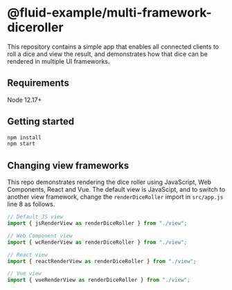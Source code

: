 # @fluid-example/multi-framework-diceroller

This repository contains a simple app that enables all connected clients to roll a dice and view the result, and demonstrates how that dice can be rendered in multiple UI frameworks.
## Requirements

Node 12.17+

## Getting started

```bash
npm install
npm start
```
## Changing view frameworks

This repo demonstrates rendering the dice roller using JavaScript, Web Components, React and Vue. The default view is JavaScipt, and to switch to another view framework, change the `renderDiceRoller` import in `src/app.js` line 8 as follows.

```js
// Default JS view
import { jsRenderView as renderDiceRoller } from "./view";

// Web Component view
import { wcRenderView as renderDiceRoller } from "./view";

// React view
import { reactRenderView as renderDiceRoller } from "./view";

// Vue view
import { vueRenderView as renderDiceRoller } from "./view";

```